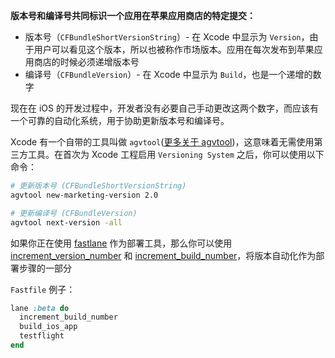 **版本号和编译号共同标识一个应用在苹果应用商店的特定提交：**

- 版本号（`CFBundleShortVersionString`）- 在 Xcode 中显示为 `Version`，由于用户可以看见这个版本，所以也被称作市场版本。应用在每次发布到苹果应用商店的时候必须递增版本号
- 编译号（`CFBundleVersion`）- 在 Xcode 中显示为 `Build`，也是一个递增的数字

现在在 iOS 的开发过程中，开发者没有必要自己手动更改这两个数字，而应该有一个可靠的自动化系统，用于协助更新版本号和编译号。

Xcode 有一个自带的工具叫做 `agvtool`([更多关于 agvtool](https://developer.apple.com/library/content/qa/qa1827/_index.html))，这意味着无需使用第三方工具。在首次为 Xcode 工程启用 `Versioning System` 之后，你可以使用以下命令：

```sh
# 更新版本号 (CFBundleShortVersionString)
agvtool new-marketing-version 2.0

# 更新编译号 (CFBundleVersion)
agvtool next-version -all
```

如果你正在使用 [fastlane](https://fastlane.tools) 作为部署工具，那么你可以使用 [increment_version_number](https://docs.fastlane.tools/actions/increment_version_number/) 和 [increment_build_number](https://docs.fastlane.tools/actions/increment_build_number/)，将版本自动化作为部署步骤的一部分

`Fastfile` 例子：

```ruby
lane :beta do
  increment_build_number
  build_ios_app
  testflight
end
```